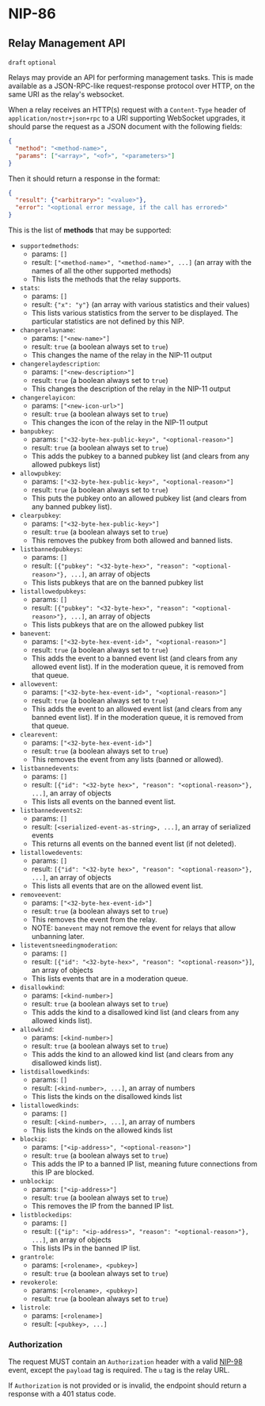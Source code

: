 NIP-86
======

Relay Management API
--------------------

`draft` `optional`

Relays may provide an API for performing management tasks. This is made available as a JSON-RPC-like request-response protocol over HTTP, on the same URI as the relay's websocket.

When a relay receives an HTTP(s) request with a `Content-Type` header of `application/nostr+json+rpc` to a URI supporting WebSocket upgrades, it should parse the request as a JSON document with the following fields:

```json
{
  "method": "<method-name>",
  "params": ["<array>", "<of>", "<parameters>"]
}
```

Then it should return a response in the format:

```json
{
  "result": {"<arbitrary>": "<value>"},
  "error": "<optional error message, if the call has errored>"
}
```

This is the list of **methods** that may be supported:

* `supportedmethods`:
  - params: `[]`
  - result: `["<method-name>", "<method-name>", ...]` (an array with the names of all the other supported methods)
  - This lists the methods that the relay supports.
* `stats`:
  - params: `[]`
  - result: `{"x": "y"}` (an array with various statistics and their values)
  - This lists various statistics from the server to be displayed. The particular statistics are not defined by this NIP.
* `changerelayname`:
  - params: `["<new-name>"]`
  - result: `true` (a boolean always set to `true`)
  - This changes the name of the relay in the NIP-11 output
* `changerelaydescription`:
  - params: `["<new-description>"]`
  - result: `true` (a boolean always set to `true`)
  - This changes the description of the relay in the NIP-11 output
* `changerelayicon`:
  - params: `["<new-icon-url>"]`
  - result: `true` (a boolean always set to `true`)
  - This changes the icon of the relay in the NIP-11 output
* `banpubkey`:
  - params: `["<32-byte-hex-public-key>", "<optional-reason>"]`
  - result: `true` (a boolean always set to `true`)
  - This adds the pubkey to a banned pubkey list (and clears from any allowed pubkeys list)
* `allowpubkey`:
  - params: `["<32-byte-hex-public-key>", "<optional-reason>"]`
  - result: `true` (a boolean always set to `true`)
  - This puts the pubkey onto an allowed pubkey list (and clears from any banned pubkey list).
* `clearpubkey`:
  - params: `["<32-byte-hex-public-key>"]`
  - result: `true` (a boolean always set to `true`)
  - This removes the pubkey from both allowed and banned lists.
* `listbannedpubkeys`:
  - params: `[]`
  - result: `[{"pubkey": "<32-byte-hex>", "reason": "<optional-reason>"}, ...]`, an array of objects
  - This lists pubkeys that are on the banned pubkey list
* `listallowedpubkeys`:
  - params: `[]`
  - result: `[{"pubkey": "<32-byte-hex>", "reason": "<optional-reason>"}, ...]`, an array of objects
  - This lists pubkeys that are on the allowed pubkey list
* `banevent`:
  - params: `["<32-byte-hex-event-id>", "<optional-reason>"]`
  - result: `true` (a boolean always set to `true`)
  - This adds the event to a banned event list (and clears from any allowed event list). If in the moderation queue, it is removed from that queue.
* `allowevent`:
  - params: `["<32-byte-hex-event-id>", "<optional-reason>"]`
  - result: `true` (a boolean always set to `true`)
  - This adds the event to an allowed event list (and clears from any banned event list). If in the moderation queue, it is removed from that queue.
* `clearevent`:
  - params: `["<32-byte-hex-event-id>"]`
  - result: `true` (a boolean always set to `true`)
  - This removes the event from any lists (banned or allowed).
* `listbannedevents`:
  - params: `[]`
  - result: `[{"id": "<32-byte hex>", "reason": "<optional-reason>"}, ...]`, an array of objects
  - This lists all events on the banned event list.
* `listbannedevents2`:
  - params: `[]`
  - result: `[<serialized-event-as-string>, ...]`, an array of serialized events
  - This returns all events on the banned event list (if not deleted).
* `listallowedevents`:
  - params: `[]`
  - result: `[{"id": "<32-byte hex>", "reason": "<optional-reason>"}, ...]`, an array of objects
  - This lists all events that are on the allowed event list.
* `removeevent`:
  - params: `["<32-byte-hex-event-id>"]`
  - result: `true` (a boolean always set to `true`)
  - This removes the event from the relay.
  - NOTE: `banevent` may not remove the event for relays that allow unbanning later.
* `listeventsneedingmoderation`:
  - params: `[]`
  - result: `[{"id": "<32-byte-hex>", "reason": "<optional-reason>"}]`, an array of objects
  - This lists events that are in a moderation queue.
* `disallowkind`:
  - params: `[<kind-number>]`
  - result: `true` (a boolean always set to `true`)
  - This adds the kind to a disallowed kind list (and clears from any allowed kinds list).
* `allowkind`:
  - params: `[<kind-number>]`
  - result: `true` (a boolean always set to `true`)
  - This adds the kind to an allowed kind list (and clears from any disallowed kinds list).
* `listdisallowedkinds`:
  - params: `[]`
  - result: `[<kind-number>, ...]`, an array of numbers
  - This lists the kinds on the disallowed kinds list
* `listallowedkinds`:
  - params: `[]`
  - result: `[<kind-number>, ...]`, an array of numbers
  - This lists the kinds on the allowed kinds list
* `blockip`:
  - params: `["<ip-address>", "<optional-reason>"]`
  - result: `true` (a boolean always set to `true`)
  - This adds the IP to a banned IP list, meaning future connections from this IP are blocked.
* `unblockip`:
  - params: `["<ip-address>"]`
  - result: `true` (a boolean always set to `true`)
  - This removes the IP from the banned IP list.
* `listblockedips`:
  - params: `[]`
  - result: `[{"ip": "<ip-address>", "reason": "<optional-reason>"}, ...]`, an array of objects
  - This lists IPs in the banned IP list.
* `grantrole`:
  - params: `[<rolename>, <pubkey>]`
  - result: `true` (a boolean always set to `true`)
* `revokerole`:
  - params: `[<rolename>, <pubkey>]`
  - result: `true` (a boolean always set to `true`)
* `listrole`:
  - params: `[<rolename>]`
  - result: `[<pubkey>, ...]`

### Authorization

The request MUST contain an `Authorization` header with a valid [NIP-98](./98.md) event, except the `payload` tag is required. The `u` tag is the relay URL.

If `Authorization` is not provided or is invalid, the endpoint should return a response with a 401 status code.
